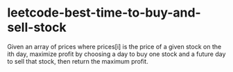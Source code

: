 # leetcode-best-time-to-buy-and-sell-stock
Given an array of prices where prices[i] is the price of a given stock on the ith day, maximize profit by choosing a day to buy one stock and a future day to sell that stock, then return the maximum profit. 
